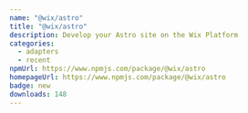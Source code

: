 ```yaml
---
name: "@wix/astro"
title: "@wix/astro"
description: Develop your Astro site on the Wix Platform
categories:
  - adapters
  - recent
npmUrl: https://www.npmjs.com/package/@wix/astro
homepageUrl: https://www.npmjs.com/package/@wix/astro
badge: new
downloads: 148
---
```

